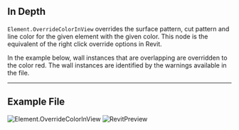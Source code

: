 ## In Depth
`Element.OverrideColorInView` overrides the surface pattern, cut pattern and line color for the given element with the given color. This node is the equivalent of the right click override options in Revit.

In the example below, wall instances that are overlapping are overridden to the color red. The wall instances are identified by the warnings available in the file.
___
## Example File

![Element.OverrideColorInView](./Revit.Elements.Element.OverrideColorInView_img.jpg)
![RevitPreview](Revit.Elements.Element.OverrideColorInView_RevitPreview.png)
